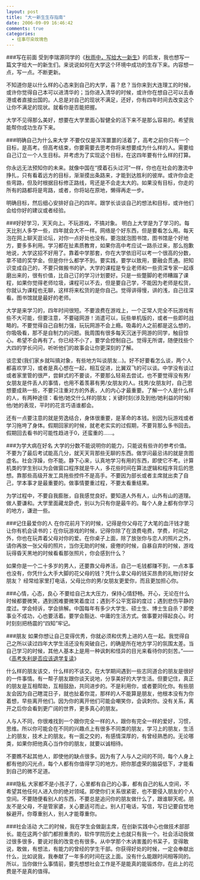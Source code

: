 ```yaml
---
layout: post
title: "大一新生生存指南"
date: 2006-09-09 16:46:42
comments: true
categories:
  - 往事尽染玫瑰色
---
```

###写在前面
受到李瑞源同学的《[秋雨中，写给大一新生][4885b6d70100067c]》的启发，我也想写一篇文字给大一的新生们。来说说如何在大学这个环境中成功的生存下来。内容想一点，写一点。不断更新。

不知道你是以什么样的心态来到自己的大学，喜？悲？当你来到大连理工的时候，或许你觉得自己本可以进清华的；当你进入清华的时候，或许你在想自己可以去香港或者直接出国的。人总是对自己的现状不满足，还好，你有四年时间去改变这个让你不满足的现状。就看你是否能把握。

大学不见得那么美好，想要在大学里面心智健全的活下来不是那么容易的。希望我能帮你成功生存下来。

###明确自己为什么来大学
不要仅仅是浑浑噩噩的活着了，高考之前你只有一个目标，是高考。但高考结束，你要需要去思考你将来想要成为什么样的人。需要给自己订立一个人生目标。并考虑为了实现这个目标，在这四年要有什么样的打算。

你永远无法预知你的未来。就像中国在“摸着石头过河”一样，你也在社会的激流中挣扎，只有看着远方的目标，渐渐摸出条路来，才能到达胜利的彼岸。或许你会走些弯路，但及时根据目标修正路线，弯还是不会走太大的。如果没有目标，你走的所有的路都将是弯路，或者，你将站在原地，懒得再走一步。

明确目标，然后细心安排好自己的四年。跟学长谈谈自己的想法和目标，或许他们会给你好的建议或者经验。

<!--more-->

###好好学习，天天向上。不玩游戏，不搞对象。
明白上大学是为了学习的。每天比别人多学一些，四年就会大不一样。网络是个好东西，但是要看怎么用。每天泡在网上聊天逛论坛，对你一点好处也没有。要泡就泡图书馆，图书馆是个好地方，要多多利用。学习都在扯素质教育，如果你高中考应试一路杀过来，那么抱歉地说，大学这招不好用了。靠着中学那套，你在大学依旧可以考一个很高的分数，拿不错的奖学金。但是你什么都学不到。要实践，要学以致用，要融会贯通。把知识变成自己的，不要只做搬书的驴。大学的课程是专业老师和一些资深专家一起琢磨出来的，很有价值，比自己订的学习计划要好。只是一些蹩脚的老师糟蹋了课程，如果你觉得老师垃圾，课程可以不去，但是要自己学，不能因为老师是松货，你就认为课程也无聊，这样将来松货的是你自己。觉得讲得慢，讲的浅，自己往深看。图书馆就是最好的老师。

大学是来学习的，四年时间很短。不要浪费在游戏上，一个正常人完全不玩游戏有些不大可能，但要注意，不要碰网游！消遣可以，玩些单机版的，或者一些即时战略的。不要觉得自己自制力强，玩玩网游不会上瘾。吸毒的人之前都是这么想的，你吸吸看，那不是自制力的问题。我周围有很多每天沉迷于网游的同学，触目惊心。希望不会再有了。你已经不小了，要学会控制自己。觉得无所谓，随便找些个大四的学长问问，听听他们的故事会让你更深刻的了解。

谈恋爱(我们家乡就叫搞对象，有些地方叫谈朋友...)。好不好要看怎么谈，两个人都喜欢学习，或者是真心想在一起，相互促进，比翼双飞的可以谈。中学没有谈过或者家里管的很严，尝鲜式的不要谈，不要那么轻易去尝试，也不要觉得没有男/女朋友是件丢人的事情，也用不着羡慕有男/女朋友的人。找男/女朋友时，自己思想要成熟一些，不要只注重对方的外表，人的内心才最重要。了解一个人是什么样的人，有两种途径：看他/她交什么样的朋友；关键时刻(涉及到他/她利益的时候)他/她的表现，平时的花言巧语谁都会。

还有一点要注意的就是劳逸结合，身体很重要，是革命的本钱。别因为玩游戏或者学习拖垮了身体。假期回家的时候，就老老实实的过假期，不要背那么多书回去。假期回去看书的可能性趋进于0，还蛮重的……。

###为学大病在好名
大学的分数不能说明你的能力，只能说有些许的参考价值。不要为了最后考试能高几分，就天天背那些无聊的东西。做学问最忌讳的就是贪图虚名。社会浮躁，你不能。静下心来，认真地学习有用的东西，即使它不考。计算机类的学生别以为会做窗口程序就是牛人，多花些时间在算法逻辑和程序背后的思想。靠那些高级开发工具拖些控件不是高手。不要因为部长或者主席就出卖了自己，学本事才是最重要的。做事情要重过程，不要太看重结果。

为学过程中，不要自我膨胀，自我感觉良好。要知道人外有人，山外有山的道理。做人要谦和。大学里面藏龙卧虎，别以为只有你是最牛的。每个人身上都有你学习的地方，谦逊一些。

###记住最爱你的人
在你花前月下的时候，记得是你父母花了大笔的血汗钱才能让你有机会读书的；在你玩游戏的时候，记得你除了在浪费电费，学费，时间之外，你也在玩弄着父母对你的爱。在你桌子上面，除了放张你与恋人的照片之外，请你再放一张父母的照片，当你无助的时候，疲倦的时候，自暴自弃的时候，游戏玩得昏天黑地的时候看看那张照片，你会感到什么？

如果你是一个二十多岁的男人，还要靠父母养活，自己一毛钱都赚不到，一点本事也没有，你凭什么大手大脚的花父母的钱？凭什么拿父母的钱买昂贵的礼物讨好女朋友？
经常给家里打电话，父母比你的男/女朋友更爱你，而且更加担心你。

###心情，心态，良心
不要给自己太大压力，保持心情舒畅。开心，无论在什么时候都要微笑，遇到困难要微笑着度过；遇到不公平宽容的度过；遇到悲伤平静的度过。学会倾诉，学会排解。中国每年有多少大学生、硕士生、博士生自杀？即使事业不成功，心也要活着。要学会豁达、中庸的生活方式。做事要对得起良心。时时刻刻把杨震的“四知”牢记。

###朋友
如果你想让自己变得优秀，你就必须和优秀上进的人在一起。我觉得自己之所以读过四年大学生活还没有突破自己，的确是所在地方学习的氛围太差。当自己学习的时候，其他人基本上是用一种讽刺和怪异的目光来看待你的刻苦。”——《[高考失利是否应该退学复读][475b3d56010005fl]》

什么样的朋友该交，什么样的不该交。在大学期间遇到一些志同道合的朋友是很好的一件事情。有一帮子朋友跟你谈天说地，分享美好的大学生活。但要记住，真正的朋友是互相帮助，互相鼓励，共同进步的。不是利用你，或者要同化你。有些朋友会因为自己瞎混日子，就也扯着你混，那样的人不能算是朋友，他根本没有为你着想，早些离开他们。因为你的离开他们可能会嘲笑你，会讽刺你。没有关系，离开之后你会看到更广阔的世界，更多真心的朋友。

人与人不同，你很难找到一个跟你完全一样的人，跟你有完全一样的爱好，习惯，思维。所以你可能会在不同的兴趣点上有很多不同类的朋友，学习上的朋友，生活上的朋友，技术上的朋友。有一面之交的，有感情深厚的，有曾经熟悉的。无论哪类，如果你把他真心当作你的朋友，就要以诚相待。

不要瞧不起其他人，即使他的缺点很多。因为有了人与人之间的不同，每个人身上都有他的闪光点，每个人都有你值得学习的地方。把你那虚荣的脑袋低下，才能看到自己的微不足道。

###隐私
大家都不是小孩子了，心里都有自己的心事，都有自己的私人空间，不希望其他任何人进入你的绝对领域。即使你们关系很紧密，也不要侵入朋友的个人空间。不要随便看别人的东西，不要总是追问你的朋友做什么了，跟谁聊天呢。朋友不是父母，不是管家婆，关心要适可而止。别人打电话，写信，写日记要自觉地躲避开。你尊重别人，别人才能尊重你。

###社会活动
大二的时候，我在学生会做副主席，在创新实践中心也做技术部部长。能在这两个部门都担重责的，软件学院历史上也就只有我一个。社会活动我做过很多很多，要说对我的改变也有很多。从中学那个木讷害羞的书呆子，变得敢说，敢做，有想法，有能力的曾经的学生干部。你获得好处的时候，一定会奉献出什么，比如说我，我奉献了一年多的时间在这上面。没有什么能跟时间相等同的。所以，当你做什么事情前，要先想想社会工作是不是能真的能锻炼你，在此上的花费是不是真的值得。

 [4885b6d70100067c]: http://blog.sina.com.cn/u/4885b6d70100067c "秋雨中，写给大一新生"
 [475b3d56010005fl]: http://blog.sina.com.cn/u/475b3d56010005fl "高考失利是否应该退学复读"